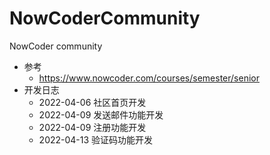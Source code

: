 # NowCoderCommunity
NowCoder community
- 参考
  - https://www.nowcoder.com/courses/semester/senior
- 开发日志
  - 2022-04-06 社区首页开发
  - 2022-04-09 发送邮件功能开发
  - 2022-04-09 注册功能开发
  - 2022-04-13 验证码功能开发